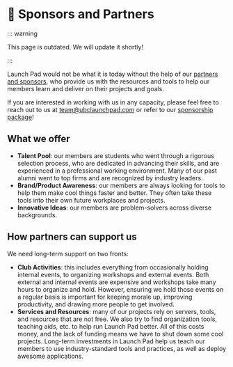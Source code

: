 # 🧳 Sponsors and Partners

::: warning

This page is outdated. We will update it shortly!

:::

Launch Pad would not be what it is today without the help of our [partners and sponsors](https://ubclaunchpad.com/#sponsors), who provide us with the resources and tools to help our members learn and deliver on their projects and goals.

If you are interested in working with us in any capacity, please feel free to reach out to us at [team@ubclaunchpad.com](team@ubclaunchpad.com) or refer to our [sponsorship package](https://ubclaunchpad.com/sponsorship)!

## What we offer

- **Talent Pool**: our members are students who went through a rigorous selection process, who are dedicated in advancing their skills, and are experienced in a professional working environment. Many of our past alumni went to top firms and are recognized by industry leaders.
- **Brand/Product Awareness**: our members are always looking for tools to help them make cool things faster and better. They often take these tools into their own future workplaces and projects.
- **Innovative Ideas**: our members are problem-solvers across diverse backgrounds.

## How partners can support us

We need long-term support on two fronts:

- **Club Activities**: this includes everything from occasionally holding internal events, to organizing workshops and external events. Both external and internal events are expensive and workshops take many hours to organize and hold. However, ensuring we hold those events on a regular basis is important for keeping morale up, improving productivity, and drawing more people to get involved.
- **Services and Resources**: many of our projects rely on servers, tools, and resources that are not free. We also try to find organization tools, teaching aids, etc. to help run Launch Pad better. All of this costs money, and the lack of funding means we have to shut down some cool projects. Long-term investments in Launch Pad help us teach our members to use industry-standard tools and practices, as well as deploy awesome applications.
